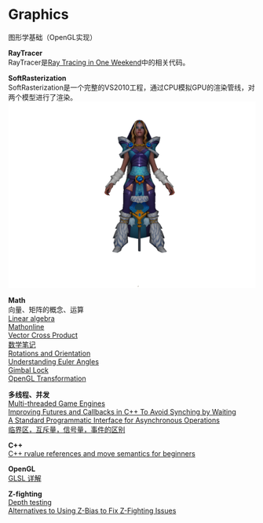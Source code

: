 # Graphics
图形学基础（OpenGL实现）

**RayTracer**       
RayTracer是[Ray Tracing in One Weekend](https://zhuanlan.zhihu.com/p/24332329)中的相关代码。        

**SoftRasterization**         
SoftRasterization是一个完整的VS2010工程，通过CPU模拟GPU的渲染管线，对两个模型进行了渲染。
![](https://github.com/clarkehe/Graphics/blob/master/SoftRasterization/screenshot.jpg)

**Math**   
向量、矩阵的概念、运算                                        
[Linear algebra](https://www.khanacademy.org/math/linear-algebra)           
[Mathonline](http://mathonline.wikidot.com/vector-cross-product)         
[Vector Cross Product](http://people.sju.edu/~pklingsb/crossproduct.pdf)             
[数学笔记](http://math.tianpeng.org/)                     
[Rotations and Orientation](https://www.cs.utexas.edu/~theshark/courses/cs354/lectures/cs354-14.pdf)    
[Understanding Euler Angles](http://www.chrobotics.com/library/understanding-euler-angles)        
[Gimbal Lock](http://www.math.umd.edu/~immortal/MATH431/lecturenotes/ch_gimballock.pdf)       
[OpenGL Transformation](http://www.songho.ca/opengl/gl_transform.html)         


**多线程、并发**   
[Multi-threaded Game Engines](http://seanmiddleditch.com/multi-threaded-game-engines/)                
[Improving Futures and Callbacks in C++ To Avoid Synching by Waiting](http://www.drdobbs.com/parallel/improving-futures-and-callbacks-in-c-to/240004255?pgno=1)         
[A Standard Programmatic Interface for Asynchronous Operations](http://www.open-std.org/jtc1/sc22/wg21/docs/papers/2012/n3327.pdf)   
[临界区，互斥量，信号量，事件的区别](https://blog.csdn.net/bao_qibiao/article/details/4516196)                      

**C++**   
[C++ rvalue references and move semantics for beginners](https://www.internalpointers.com/post/c-rvalue-references-and-move-semantics-beginners)                                 
                   
**OpenGL**                          
[GLSL 详解](https://colin1994.github.io/2017/11/11/OpenGLES-Lesson04/)                    

**Z-fighting**        
[Depth testing](https://learnopengl.com/Advanced-OpenGL/Depth-testing)     
[Alternatives to Using Z-Bias to Fix Z-Fighting Issues](https://software.intel.com/en-us/articles/alternatives-to-using-z-bias-to-fix-z-fighting-issues)          
